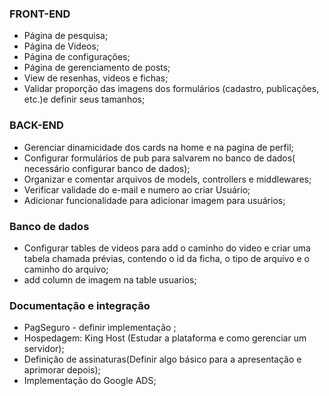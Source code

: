 ### FRONT-END
- Página de pesquisa;
- Página de Videos;
- Página de configurações;
- Página de gerenciamento de posts;
- View de resenhas, videos e fichas;
- Validar proporção das imagens dos formulários (cadastro, publicações, etc.)e definir seus tamanhos;

### BACK-END
- Gerenciar dinamicidade dos cards na home e na pagina de perfil;
- Configurar formulários de pub para salvarem no banco de dados( necessário configurar banco de dados);
- Organizar e comentar arquivos de models, controllers e middlewares;
- Verificar validade do e-mail e numero ao criar Usuário;
- Adicionar funcionalidade para adicionar imagem para usuários;

### Banco de dados
- Configurar tables de videos para add o caminho do video e criar uma tabela chamada prévias, contendo o id da ficha, o tipo de arquivo e o caminho do arquivo;
- add column de imagem na table usuarios;


### Documentação e integração 
- PagSeguro - definir implementação ;
- Hospedagem: King Host (Estudar a plataforma e como gerenciar um servidor);
- Definição de assinaturas(Definir algo básico para a apresentação e aprimorar depois);
- Implementação do Google ADS;
